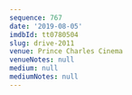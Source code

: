 ```yaml
---
sequence: 767
date: '2019-08-05'
imdbId: tt0780504
slug: drive-2011
venue: Prince Charles Cinema
venueNotes: null
medium: null
mediumNotes: null
---
```


